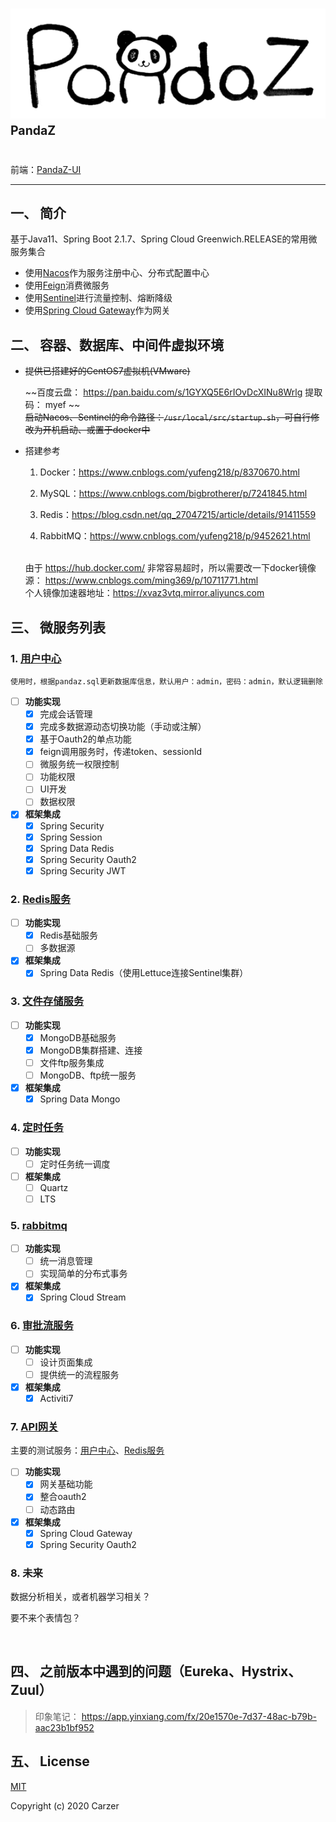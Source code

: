 # ![pandaz](https://github.com/Carzer/pandaz/blob/master/logo.png) <sup><sup>PandaZ</sup></sup>

前端：[PandaZ-UI](https://github.com/Carzer/pandaz-ui.git)

----------------------------------------------------
## 一、 简介

基于Java11、Spring Boot 2.1.7、Spring Cloud Greenwich.RELEASE的常用微服务集合

- 使用[Nacos](https://github.com/alibaba/nacos/releases)作为服务注册中心、分布式配置中心
- 使用[Feign](https://spring.io/projects/spring-cloud-openfeign)消费微服务
- 使用[Sentinel](https://github.com/alibaba/Sentinel/releases)进行流量控制、熔断降级
- 使用[Spring Cloud Gateway](https://spring.io/projects/spring-cloud-gateway)作为网关


## 二、 容器、数据库、中间件虚拟环境

- ~~提供已搭建好的CentOS7虚拟机(VMware)~~ 
    
    ~~百度云盘： https://pan.baidu.com/s/1GYXQ5E6rIOvDcXINu8Wrlg  提取码： myef ~~ <br/>
    ~~启动Nacos、Sentinel的命令路径：`/usr/local/src/startup.sh`，可自行修改为开机启动、或置于docker中~~    
    
- 搭建参考
    1. Docker：https://www.cnblogs.com/yufeng218/p/8370670.html
    
    2. MySQL：https://www.cnblogs.com/bigbrotherer/p/7241845.html
    
    3. Redis：https://blog.csdn.net/qq_27047215/article/details/91411559
    
    4. RabbitMQ：https://www.cnblogs.com/yufeng218/p/9452621.html <br/><br/>
    
     由于 https://hub.docker.com/ 非常容易超时，所以需要改一下docker镜像源： https://www.cnblogs.com/ming369/p/10711771.html<br/>
     个人镜像加速器地址：https://xvaz3vtq.mirror.aliyuncs.com


## 三、 微服务列表

### 1. [用户中心](http://localhost:9007)

    使用时，根据pandaz.sql更新数据库信息，默认用户：admin，密码：admin，默认逻辑删除

- [ ] **功能实现**
    - [x] 完成会话管理
    - [x] 完成多数据源动态切换功能（手动或注解）
    - [x] 基于Oauth2的单点功能
    - [x] feign调用服务时，传递token、sessionId
    - [ ] 微服务统一权限控制
    - [ ] 功能权限
    - [ ] UI开发
    - [ ] 数据权限
- [x] **框架集成**
    - [x] Spring Security
    - [x] Spring Session
    - [x] Spring Data Redis
    - [x] Spring Security Oauth2 
    - [x] Spring Security JWT
    
### 2. [Redis服务](http://localhost:9001)

- [ ] **功能实现**
    - [x] Redis基础服务
    - [ ] 多数据源
- [x] **框架集成**
    - [x] Spring Data Redis（使用Lettuce连接Sentinel集群）
    
### 3. [文件存储服务](http://localhost:9005)

- [ ] **功能实现**
    - [x] MongoDB基础服务
    - [x] MongoDB集群搭建、连接
    - [ ] 文件ftp服务集成
    - [ ] MongoDB、ftp统一服务
- [x] **框架集成**
    - [x] Spring Data Mongo
    
### 4. [定时任务](http://localhost:9003)

- [ ] **功能实现**
    - [ ] 定时任务统一调度
- [ ] **框架集成**
    - [ ] Quartz
    - [ ] LTS
    
### 5. [rabbitmq](http://localhost:9004)

- [ ] **功能实现**
    - [ ] 统一消息管理
    - [ ] 实现简单的分布式事务
- [x] **框架集成**
    - [x] Spring Cloud Stream
    
### 6. [审批流服务](http://localhost:9006)

- [ ] **功能实现**
    - [ ] 设计页面集成
    - [ ] 提供统一的流程服务
- [x] **框架集成**
    - [x] Activiti7
    
### 7. [API网关](http://localhost:7777)
主要的测试服务：[用户中心](http://localhost:9007)、[Redis服务](http://localhost:9001)

- [ ] **功能实现**
    - [x] 网关基础功能
    - [x] 整合oauth2
    - [ ] 动态路由
- [x] **框架集成**
    - [x] Spring Cloud Gateway
    - [x] Spring Security Oauth2
    
### 8. 未来

数据分析相关，或者机器学习相关？

要不来个表情包？

​    
## 四、 之前版本中遇到的问题（Eureka、Hystrix、Zuul）

> 印象笔记： https://app.yinxiang.com/fx/20e1570e-7d37-48ac-b79b-aac23b1bf952


## 五、 License 

[MIT](https://github.com/Carzer/pandaz/blob/master/LICENSE)

Copyright (c) 2020 Carzer